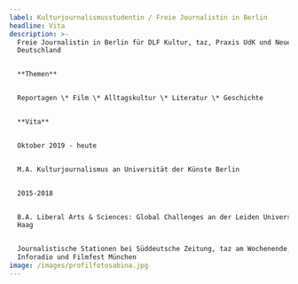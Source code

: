 ```yaml
---
label: Kulturjournalismusstudentin / Freie Journalistin in Berlin
headline: Vita
description: >-
  Freie Journalistin in Berlin für DLF Kultur, taz, Praxis UdK und Neues
  Deutschland 


  **Themen**


  Reportagen \* Film \* Alltagskultur \* Literatur \* Geschichte


  **Vita**


  Oktober 2019 - heute 


  M.A. Kulturjournalismus an Universität der Künste Berlin


  2015-2018 


  B.A. Liberal Arts & Sciences: Global Challenges an der Leiden Universität den
  Haag


  Journalistische Stationen bei Süddeutsche Zeitung, taz am Wochenende,  rbb
  Inforadio und Filmfest München
image: /images/profilfotosabina.jpg
---
```


